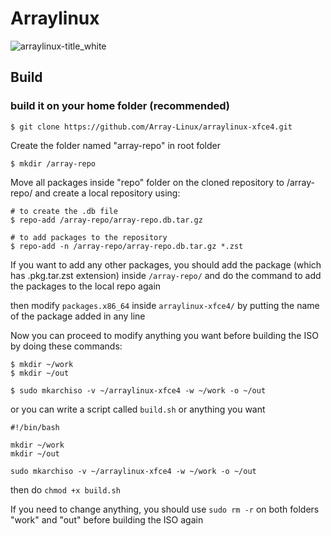# Arraylinux

![arraylinux-title_white](https://github.com/user-attachments/assets/90678f09-ab0e-4673-a0a0-da2040295861)

## Build
### build it on your home folder (recommended)

    $ git clone https://github.com/Array-Linux/arraylinux-xfce4.git

Create the folder named "array-repo" in root folder 

    $ mkdir /array-repo

Move all packages inside "repo" folder on the cloned repository to /array-repo/ and create a local repository using:

    # to create the .db file
    $ repo-add /array-repo/array-repo.db.tar.gz
     
    # to add packages to the repository
    $ repo-add -n /array-repo/array-repo.db.tar.gz *.zst

If you want to add any other packages, you should add the package (which has .pkg.tar.zst extension) inside ``/array-repo/`` and do the command to add the packages to the local repo again

 then modify ``packages.x86_64`` inside ``arraylinux-xfce4/`` by putting the name of the package added in any line

Now you can proceed to modify anything you want before building the ISO by doing these commands:

    $ mkdir ~/work
    $ mkdir ~/out

    $ sudo mkarchiso -v ~/arraylinux-xfce4 -w ~/work -o ~/out

or you can write a script called ``build.sh`` or anything you want

    #!/bin/bash

    mkdir ~/work
    mkdir ~/out

    sudo mkarchiso -v ~/arraylinux-xfce4 -w ~/work -o ~/out
then do ``chmod +x build.sh``

If you need to change anything, you should use ```sudo rm -r``` on both folders "work" and "out" before building the ISO again
